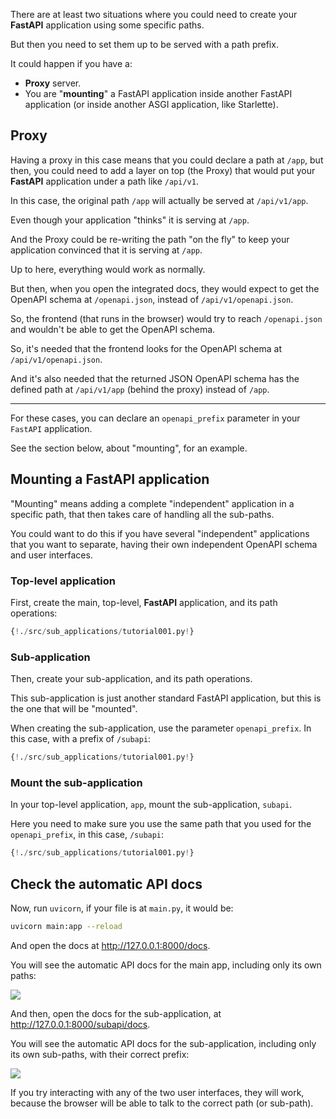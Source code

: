 There are at least two situations where you could need to create your **FastAPI** application using some specific paths.

But then you need to set them up to be served with a path prefix.

It could happen if you have a:

* **Proxy** server.
* You are "**mounting**" a FastAPI application inside another FastAPI application (or inside another ASGI application, like Starlette).

## Proxy

Having a proxy in this case means that you could declare a path at `/app`, but then, you could need to add a layer on top (the Proxy) that would put your **FastAPI** application under a path like `/api/v1`.

In this case, the original path `/app` will actually be served at `/api/v1/app`.

Even though your application "thinks" it is serving at `/app`.

And the Proxy could be re-writing the path "on the fly" to keep your application convinced that it is serving at `/app`.

Up to here, everything would work as normally.

But then, when you open the integrated docs, they would expect to get the OpenAPI schema at `/openapi.json`, instead of `/api/v1/openapi.json`.

So, the frontend (that runs in the browser) would try to reach `/openapi.json` and wouldn't be able to get the OpenAPI schema.

So, it's needed that the frontend looks for the OpenAPI schema at `/api/v1/openapi.json`.

And it's also needed that the returned JSON OpenAPI schema has the defined path at `/api/v1/app` (behind the proxy) instead of `/app`.

---

For these cases, you can declare an `openapi_prefix` parameter in your `FastAPI` application.

See the section below, about "mounting", for an example.

## Mounting a **FastAPI** application

"Mounting" means adding a complete "independent" application in a specific path, that then takes care of handling all the sub-paths.

You could want to do this if you have several "independent" applications that you want to separate, having their own independent OpenAPI schema and user interfaces.

### Top-level application

First, create the main, top-level, **FastAPI** application, and its path operations:

```Python hl_lines="3 6 7 8"
{!./src/sub_applications/tutorial001.py!}
```

### Sub-application

Then, create your sub-application, and its path operations.

This sub-application is just another standard FastAPI application, but this is the one that will be "mounted".

When creating the sub-application, use the parameter `openapi_prefix`. In this case, with a prefix of `/subapi`:

```Python hl_lines="11 14 15 16"
{!./src/sub_applications/tutorial001.py!}
```

### Mount the sub-application

In your top-level application, `app`, mount the sub-application, `subapi`.

Here you need to make sure you use the same path that you used for the `openapi_prefix`, in this case, `/subapi`:

```Python hl_lines="11 19"
{!./src/sub_applications/tutorial001.py!}
```

## Check the automatic API docs

Now, run `uvicorn`, if your file is at `main.py`, it would be:

```bash
uvicorn main:app --reload
```

And open the docs at <a href="http://127.0.0.1:8000/docs" class="external-link" target="_blank">http://127.0.0.1:8000/docs</a>.

You will see the automatic API docs for the main app, including only its own paths:

<img src="/img/tutorial/sub-applications/image01.png">

And then, open the docs for the sub-application, at <a href="http://127.0.0.1:8000/subapi/docs" class="external-link" target="_blank">http://127.0.0.1:8000/subapi/docs</a>.

You will see the automatic API docs for the sub-application, including only its own sub-paths, with their correct prefix:

<img src="/img/tutorial/sub-applications/image02.png">

If you try interacting with any of the two user interfaces, they will work, because the browser will be able to talk to the correct path (or sub-path).
